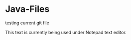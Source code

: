 Java-Files
==========
testing current git file

This text is currently being used under
Notepad text editor.
